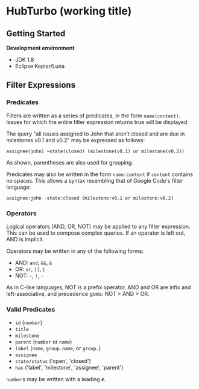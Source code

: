# HubTurbo (working title)

## Getting Started

**Development environment**

- JDK 1.8
- Eclipse Kepler/Luna

## Filter Expressions

### Predicates

Filters are written as a series of predicates, in the form `name(content)`. Issues for which the entire filter expression returns true will be displayed.

The query "all issues assigned to John that aren't closed and are due in milestones v0.1 and v0.2" may be expressed as follows:

```
assignee(john) ~state(closed) (milestone(v0.1) or milestone(v0.2))
```

As shown, parentheses are also used for grouping.

Predicates may also be written in the form `name:content` if `content` contains no spaces. This allows a syntax resembling that of Google Code's filter language:

```
assignee:john -state:closed (milestone:v0.1 or milestone:v0.2)
```

### Operators

Logical operators (AND, OR, NOT) may be applied to any filter expression. This can be used to compose complex queries. If an operator is left out, AND is implicit.

Operators may be written in any of the following forms:

- AND: `and`, `&&`, `&`
- OR: `or`, `||`, `|`
- NOT: `~`, `!`, `-`

As in C-like languages, NOT is a prefix operator, AND and OR are infix and left-associative, and precedence goes: NOT > AND > OR.

### Valid Predicates

- `id` (`number`)
- `title`
- `milestone`
- `parent` (`number` or `name`)
- `label` (`name`, `group.name`, or `group.`)
- `assignee`
- `state/status` ('open', 'closed')
- `has` ('label', 'milestone', 'assignee', 'parent')

`number`s may be written with a leading `#`.

